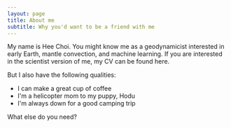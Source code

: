 ```yaml
---
layout: page
title: About me
subtitle: Why you'd want to be a friend with me
---
```


My name is Hee Choi. You might know me as a geodynamicist interested in early Earth, mantle convection, and machine learning. If you are interested in the scientist version of me, my CV can be found here.

But I also have the following qualities:

- I can make a great cup of coffee
- I'm a helicopter mom to my puppy, Hodu
- I'm always down for a good camping trip

What else do you need?

